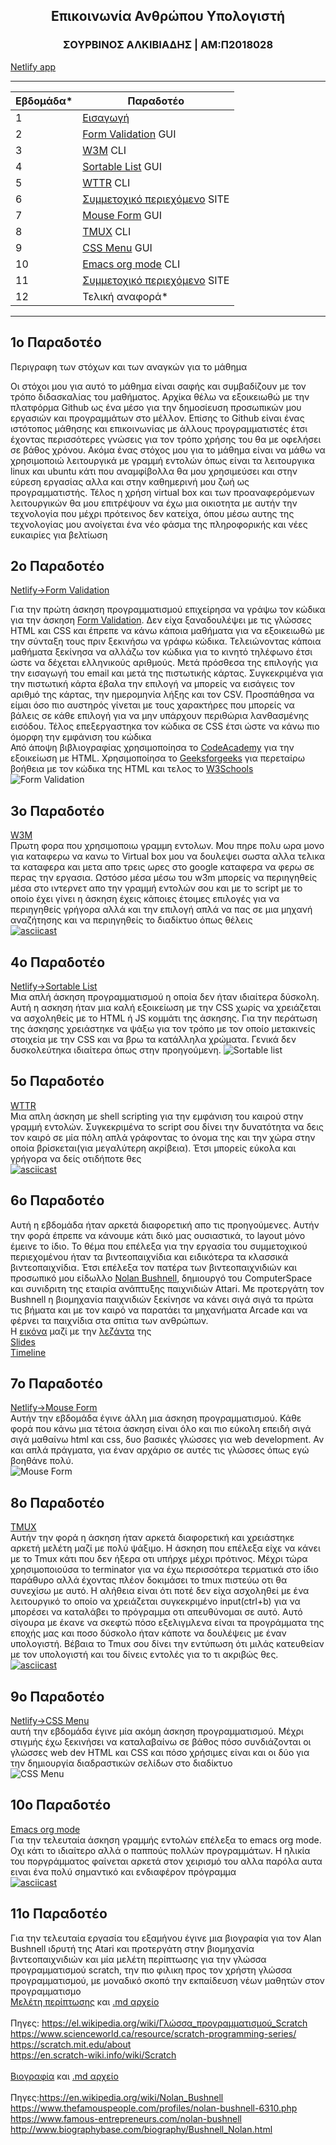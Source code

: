 <h2 align=center>Επικοινωνία Ανθρώπου Υπολογιστή</h2>

<h3 align=center> ΣΟΥΡΒΙΝΟΣ ΑΛΚΙΒΙΑΔΗΣ | ΑΜ:Π2018028 </h3>

[Netlify app](https://hci-p2018028.netlify.app/)

-------------------------------------------------------------------------------------------------------------------------------------

| Εβδομάδα* | Παραδοτέο |
| --- | --- |
| 1 | [Εισαγωγή](1ο-παραδοτέο) |
| 2 | [Form Validation](#2ο-παραδοτέο) GUI | 
| 3 | [W3M](#3ο-παραδοτέο) CLI | 
| 4 | [Sortable List](#4ο-παραδοτέο) GUI |
| 5 | [WTTR](#5ο-παραδοτέο) CLI |
| 6 | [Συμμετοχικό περιεχόμενο](#6ο-παραδοτέο) SITE |
| 7 | [Mouse Form](#7ο-παραδοτέο) GUI |
| 8 | [TMUX](#8ο-παραδοτέο) CLI |
| 9 | [CSS Menu](#9ο-παραδοτέο) GUI |
| 10 | [Emacs org mode](#10ο-παραδοτέο) CLI |
| 11 | [Συμμετοχικό περιεχόμενο](#11ο-παραδοτέο) SITE |
| 12 | Τελική αναφορά* |

-------------------------------------------------------------------------------------------------------------------------------------

## 1ο Παραδοτέο

Περιγραφη των στόχων και των αναγκών για το μάθημα


 Οι στόχοι μου για αυτό το μάθημα είναι σαφής και συμβαδίζουν με τον τρόπο διδασκαλίας του μαθήματος. Αρχίκα θέλω να εξοικειωθώ με την πλατφόρμα Github ως ένα μέσο για την δημοσίευση προσωπικών μου εργασιών και προγραμμάτων στο μέλλον. Επίσης το Github είναι ένας ιστότοπος μάθησης και επικοινωνίας με άλλους προγραμματιστές έτσι έχοντας περισσότερες γνώσεις για τον τρόπο χρήσης του θα με οφελήσει σε βάθος χρόνου. Ακόμα ένας στόχος μου για το μάθημα είναι να μάθω να χρησιμοποιώ λειτουργικά με γραμμή εντολών όπως είναι τα λειτουργικα linux και ubuntu κάτι που αναμφίβολλα θα μου χρησιμεύσει και στην εύρεση εργασίας αλλα και στην καθημερινή μου ζωή ως προγραμματιστής. Τέλος η χρήση virtual box και των προαναφερόμενων λειτουργικών θα μου επιτρέψουν να έχω μια οικιοτητα με αυτήν την τεχνολογία που μέχρι πρότεινος δεν κατείχα, όπου μέσω αυτης της τεχνολογίας μου ανοίγεται ένα νέο φάσμα της πληροφορικής και νέες ευκαιρίες για βελτίωση

##  2ο Παραδοτέο 
[Netlify->Form Validation](https://hci-p2018028.netlify.app/remix/form-validation/)
<br>

Για την πρώτη άσκηση προγραμματισμού επιχείρησα να γράψω τον κώδικα για την άσκηση [Form Validation](https://pibook.epidro.me/remix/form-validation/). Δεν είχα ξαναδουλέψει με τις γλώσσες HTML και CSS και έπρεπε να κάνω κάποια μαθήματα για να εξοικειωθώ με την σύνταξη τους πριν ξεκινήσω να γράφω κώδικα. Τελειώνοντας κάποια μαθήματα ξεκίνησα να αλλάζω τον κώδικα για το κινητό τηλέφωνο έτσι ώστε να δέχεται ελληνικούς αριθμούς. Μετά πρόσθεσα της επιλογής για την εισαγωγή του email και μετά της πιστωτικής κάρτας. Συγκεκριμένα για την πιστωτική κάρτα έβαλα την επιλογή να μπορείς να εισάγεις τον αριθμό της κάρτας, την ημερομηνία λήξης και τον CSV. Προσπάθησα να είμαι όσο πιο αυστηρός γίνεται με τους χαρακτήρες που μπορείς να βάλεις σε κάθε επιλογή για να μην υπάρχουν περιθώρια λανθασμένης εισόδου. Τέλος επεξεργαστηκα τον κώδικα σε CSS έτσι ώστε να κάνω πιο όμορφη την εμφάνιση του κώδικα<br>
Από άποψη βιβλιογραφίας χρησιμοποίησα το [CodeAcademy](https://www.codecademy.com/learn/learn-html) για την εξοικείωση με HTML. Χρησιμοποίησα το [Geeksforgeeks](https://www.geeksforgeeks.org/html-tutorials/) για περεταίρω βοήθεια με τον κώδικα της HTML και τελος το [W3Schools](https://www.w3schools.com/css/default.asp)
<br>
![Form Validation](https://i.imgur.com/gMDGdPE.png)
<br>


## 3ο Παραδοτέο
[W3M](https://asciinema.org/a/tURmCzWBj2yjkhKWIPxi73vpw)<br>
Πρωτη φορα που χρησιμοποιω γραμμη εντολων. Μου πηρε πολυ ωρα μονο για καταφερω να κανω το Virtual box μου να δουλεψει σωστα αλλα τελικα τα καταφερα και μετα απο τρεις ωρες στο google καταφερα να φερω σε περας την εργασια. Ωστόσο μέσα μέσω του w3m μπορείς να περιηγηθείς μέσα στο ιντερνετ απο την γραμμή εντολών σου και με το script με το οποίο έχει γίνει η άσκηση έχεις κάποιες έτοιμες επιλογές για να περιηγηθείς γρήγορα αλλά και την επιλογή απλά να πας σε μια μηχανή αναζήτησης και να περιηγηθείς το διαδίκτυο όπως θέλεις 
<br>
[![asciicast](https://asciinema.org/a/tURmCzWBj2yjkhKWIPxi73vpw.svg)](https://asciinema.org/a/tURmCzWBj2yjkhKWIPxi73vpw)
<br>



##  4ο Παραδοτέο
[Netlify->Sortable List](https://hci-p2018028.netlify.app/remix/sortable-list/)
<br>
Μια απλή άσκηση προγραμματισμού η οποία δεν ήταν ιδιαίτερα δύσκολη. Αυτή η ασκηση ήταν μια καλή εξοικείωση με την CSS χωρίς να χρειάζεται να ασχοληθείς με το HTML ή JS κομμάτι της άσκησης. Για την περάτωση της άσκησης χρειάστηκε να ψάξω για τον τρόπο με τον οποίο μετακινείς στοιχεία με την CSS και να βρω τα κατάλληλα χρώματα. Γενικά δεν δυσκολεύτηκα ιδιαίτερα όπως στην προηγούμενη. 
![Sortable list](https://i.imgur.com/ahoqXSE.png)
<br>





## 5ο Παραδοτέο
[WTTR](https://asciinema.org/a/UCKjAuqRmrhrc7Ug1oAto1P6B)<br>
Μια απλη άσκηση με shell scripting για την εμφάνιση του καιρού στην γραμμή εντολών. Συγκεκριμένα το script σου δίνει την δυνατότητα να δεις τον καιρό σε μία πόλη απλά γράφοντας το όνομα της και την χώρα στην οποία βρίσκεται(για μεγαλύτερη ακρίβεια). Έτσι μπορείς εύκολα και γρήγορα να δείς οτιδήποτε θες <br>
[![asciicast](https://asciinema.org/a/UCKjAuqRmrhrc7Ug1oAto1P6B.svg)](https://asciinema.org/a/UCKjAuqRmrhrc7Ug1oAto1P6B)
<br>


## 6ο Παραδοτέο
Αυτή η εβδομάδα ήταν αρκετά διαφορετική απο τις προηγούμενες. Αυτήν την φορά έπρεπε να κάνουμε κάτι δικό μας ουσιαστικά, το layout μόνο έμεινε το ίδιο. Το θέμα που επέλεξα για την εργασία του συμμετοχικού περιεχομένου ήταν τα βιντεοπαιχνίδια και ειδικότερα τα κλασσικά βιντεοπαιχνίδια. Έτσι επέλεξα τον πατέρα των βιντεοπαιχνιδιών και προσωπικό μου είδωλλο [Nolan Bushnell](https://github.com/Alkissourvinos/images/blob/8c9b5cd0945cff74ea5e4956a468ec5cd24e51b3/NolanBushnell.jpg), δημιουργό του ComputerSpace και συνιδριτη της εταιρία ανάπτυξης παιχνιδιών Attari. Με προτεργάτη τον Bushnell η βιομηχανία παιχνιδιών ξεκίνησε να κάνει σιγά σιγά τα πρώτα τις βήματα και με τον καιρό να παρατάει τα μηχανήματα Arcade και να φέρνει τα παιχνίδια στα σπίτια των ανθρώπων.<br>
Η [εικόνα](https://github.com/Alkissourvinos/images/blob/8c9b5cd0945cff74ea5e4956a468ec5cd24e51b3/NolanBushnell.jpg) μαζί με την [λεζάντα](https://github.com/Alkissourvinos/_gallery/blob/master/NolanBushnell.md) της<br>
[Slides](https://github.com/Alkissourvinos/site/blob/master/_slides/NolanBushnell.md)<br>
[Timeline](https://github.com/Alkissourvinos/site/blob/master/_timeline/NolanBushnell.md)

## 7ο Παραδοτέο
[Netlify->Mouse Form](https://hci-p2018028.netlify.app/remix/mouse-form/)
<br>
Αυτήν την εβδομάδα έγινε άλλη μια άσκηση προγραμματισμού. Κάθε φορά που κάνω μια τέτοια άσκηση είναι όλο και πιο εύκολη επειδή σιγά σιγά μαθαίνω html και css, δυο βασικές γλώσσες για web development. Αν και απλά πράγματα, για έναν αρχάριο σε αυτές τις γλώσσες όπως εγώ βοηθάνε πολύ.<br>
![Mouse Form](https://i.imgur.com/rHmLKWD.png)

## 8ο Παραδοτέο
[TMUX](https://asciinema.org/a/MIRDxcZzn0ZPtbupra2FQ1yH7)<br>
Αυτήν την φορά η άσκηση ήταν αρκετά διαφορετική και χρειάστηκε αρκετή μελέτη μαζί με πολύ ψάξιμο. Η άσκηση που επέλεξα είχε να κάνει με το Tmux κάτι που δεν ήξερα οτι υπήρχε μέχρι πρότινος. Μέχρι τώρα χρησιμοποιούσα το terminator για να έχω περισσότερα τερματικά στο ίδιο παράθυρο αλλά έχοντας πλέον δοκιμάσει το tmux πιστεύω οτι θα συνεχίσω με αυτό. Η αλήθεια είναι ότι ποτέ δεν είχα ασχοληθεί με ένα λειτουργικό το οποίο να χρειάζεται συγκεκριμένο input(ctrl+b) για να μπορέσει να καταλάβει το πρόγραμμα οτι απευθύνομαι σε αυτό. Αυτό σίγουρα με έκανε να σκεφτώ πόσο εξελιγμλενα είναι τα προγράμματα της εποχής μας και ποσο δύσκολο ήταν κάποτε να δουλέψεις με έναν υπολογιστή. Βέβαια το Tmux σου δίνει την εντύπωση ότι μιλάς κατευθείαν με τον υπολογιστή και του δίνεις εντολές για το τι ακριβώς θες.
[![asciicast](https://asciinema.org/a/MIRDxcZzn0ZPtbupra2FQ1yH7.svg)](https://asciinema.org/a/MIRDxcZzn0ZPtbupra2FQ1yH7)
<br>

## 9ο Παραδοτέο 
[Netlify->CSS Menu](https://hci-p2018028.netlify.app/remix/menu-css/)
<br>
αυτή την εβδομάδα έγινε μία ακόμη άσκηση προγραμματισμού. Μέχρι στιγμής έχω ξεκινήσει να καταλαβαίνω σε βάθος πόσο συνδιάζονται οι γλώσσες web dev HTML και CSS και πόσο χρήσιμες είναι και οι δύο για την δημιουργία διαδραστικών σελίδων στο διαδίκτυο <br>
![CSS Menu](https://i.imgur.com/lnRlAg1.png)
<br>
 
## 10ο Παραδοτέο
[Emacs org mode](https://asciinema.org/a/2nkUI9k0kxjVwKtM28HuEdjRR)<br>
Για την τελευταία άσκηση γραμμής εντολών επέλεξα το emacs org mode. Οχι κάτι το ιδιαίτερο αλλά ο παππούς πολλών προγραμμάτων. Η ηλικία του ποργράμματος φαίνεται αρκετά στον χειρισμό του αλλα παρόλα αυτα ειναι ένα πολύ σημαντικό και ενδιαφέρον πρόγραμμα<br>
[![asciicast](https://asciinema.org/a/2nkUI9k0kxjVwKtM28HuEdjRR.svg)](https://asciinema.org/a/2nkUI9k0kxjVwKtM28HuEdjRR)


## 11ο Παραδοτέο
Για την τελευταία εργασία του εξαμήνου έγινε μια βιογραφία για τον Alan Bushnell ιδρυτή της Atari και προτεργάτη στην βιομηχανία βιντεοπαιχνιδιών και μία μελέτη περίπτωσης για την γλώσσα προγραμματισμού scratch, την πιο φιλικη προς τον χρήστη γλώσσα προγραμματισμού, με μοναδικό σκοπό την εκπαίδευση νέων μαθητών στον προγραμματισμο
<br>
[Μελέτη περίπτωσης](https://github.com/Alkissourvinos/site/blob/master/_case-study/cs-Scratch.md) και [.md αρχείο](https://github.com/Alkissourvinos/site/blob/master/_case-study/Scratch.md)<br><br>
Πηγες: https://el.wikipedia.org/wiki/Γλώσσα_προγραμματισμού_Scratch<br>
https://www.scienceworld.ca/resource/scratch-programming-series/<br>
https://scratch.mit.edu/about<br>
https://en.scratch-wiki.info/wiki/Scratch<br><br>
[Βιογραφία](https://github.com/Alkissourvinos/site/blob/master/_biography/bio-Bushnell.md) και [.md αρχείο](https://github.com/Alkissourvinos/site/blob/master/_biography/Nolan-Bushnell.md)<br><br>
Πηγες:https://en.wikipedia.org/wiki/Nolan_Bushnell<br>
      https://www.thefamouspeople.com/profiles/nolan-bushnell-6310.php<br>
      https://www.famous-entrepreneurs.com/nolan-bushnell<br>
      http://www.biographybase.com/biography/Bushnell_Nolan.html<br>
